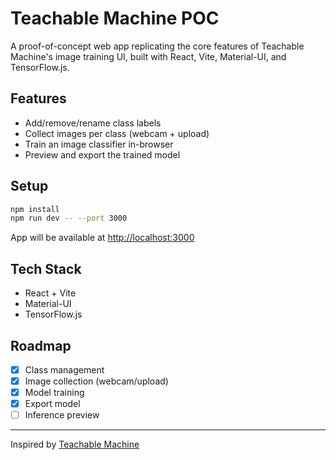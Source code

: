 # Teachable Machine POC

A proof-of-concept web app replicating the core features of Teachable Machine's image training UI, built with React, Vite, Material-UI, and TensorFlow.js.

## Features
- Add/remove/rename class labels
- Collect images per class (webcam + upload)
- Train an image classifier in-browser
- Preview and export the trained model

## Setup

```bash
npm install
npm run dev -- --port 3000
```

App will be available at [http://localhost:3000](http://localhost:3000)

## Tech Stack
- React + Vite
- Material-UI
- TensorFlow.js

## Roadmap
- [x] Class management
- [x] Image collection (webcam/upload)
- [x] Model training
- [x] Export model
- [ ] Inference preview

---

Inspired by [Teachable Machine](https://teachablemachine.withgoogle.com/train/image)
